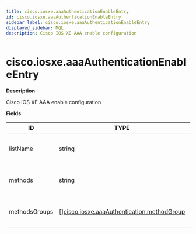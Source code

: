 ```yaml
---
title: cisco.iosxe.aaaAuthenticationEnableEntry
id: cisco.iosxe.aaaAuthenticationEnableEntry
sidebar_label: cisco.iosxe.aaaAuthenticationEnableEntry
displayed_sidebar: MQL
description: Cisco IOS XE AAA enable configuration
---
```


# cisco.iosxe.aaaAuthenticationEnableEntry

**Description**

Cisco IOS XE AAA enable configuration

**Fields**

| ID            | TYPE                                                                                                | DESCRIPTION                                       |
| ------------- | --------------------------------------------------------------------------------------------------- | ------------------------------------------------- |
| listName      | string                                                                                              | Authentication method list name (e.g. default)    |
| methods       | string                                                                                              | Authentication methods string (e.g. group, local) |
| methodsGroups | &#91;&#93;[cisco.iosxe.aaaAuthentication.methodGroup](cisco.iosxe.aaaauthentication.methodgroup.md) | Parse methods into structured groups              |
